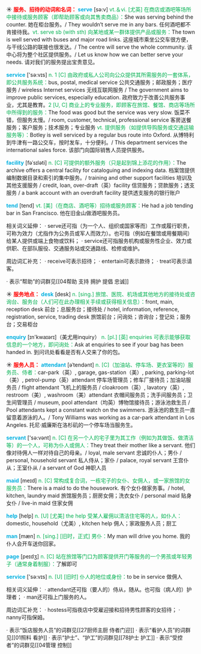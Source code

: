 ☀ <font color="red">**服务、招待的动词和名词：**</font>
<font color="sky blue">**serve**</font> [sə:v] 
<font color="#00b050">vt.＆vi. [尤英] 在商店或酒吧等场所中接待或服务顾客（即帮助顾客或向其售卖商品）：</font>She was serving behind the counter. 她在柜台服务。/ They wouldn’t serve me in any bars. 任何酒吧都不肯接待我。<font color="#00b050">vt. serve sb (with sth) 向某地或某一群体提供产品或服务：</font>The town is well served with buses and major road links. 这座城市乘坐公交车很方便，与干线公路的联接也很发达。/ The centre will serve the whole community. 该中心将为整个社区提供服务。/ Let us know how we can better serve your needs. 请对我们的服务提出宝贵意见。

<font color="sky blue">**service**</font> ['sə:vɪs] 
<font color="#00b050">n. 1 [C] 由政府或私人公司向公众提供其所需服务的一套体系，即公共服务系统：</font>bus, postal, medical service 公共交通服务；邮政服务；医疗服务 / wireless Internet services 无线互联网服务 / The government aims to improve public services, especially education. 政府致力于改善公共服务事业，尤其是教育。<font color="#00b050">2 [U, C] 商业上的专业服务，即顾客在旅馆、餐馆、商店等场所中所得到的服务：</font>The food was good but the service was very slow. 饭菜不错，但服务太慢。/ room, customer, technical, professional service 客房送餐服务；客户服务；技术服务；专业服务 <font color="#00b050">vt. 提供服务（如提供导购服务或交通运输服务等）：</font>Botley is well serviced by a regular bus route into Oxford. 从博特利到牛津有一路公交车，按时发车，十分便利。/ This department services the international sales force. 该部门向国际销售人员提供服务。
           
<font color="sky blue">**facility**</font> [fəˈsɪləti]
<font color="#00b050">n. [C] 可提供的额外服务（只是起到锦上添花的作用）：</font>The archive offers a central facility for cataloguing and indexing data. 档案馆提供编制数据目录和索引的集中服务。/ training and other support facilities 培训及其他支援服务 / credit, loan, over-draft（英）facility 信贷服务；贷款服务；透支服务 / a bank account with an overdraft facility 提供透支服务的银行账户
 
<font color="sky blue">**tend**</font> [tend] 
<font color="#00b050">vt. [美]（在商店、酒吧等）招待或服务顾客：</font>He had a job tending bar in San Francisco. 他在旧金山做酒吧服务员。

相关词义延伸：
· serve还可指（为一个人、组织或国家等而）工作或履行职责，可称为效力（尤指作为公务员或军人而效力）。也可指（例如在餐馆或用餐期间）给某人提供或端上食物或饮料；
· service还可指服务机构或服务性企业、效力或供职、在部队服役、交通服务站或交通路线、检修或维护。

周边词汇补充：
· receive可表示招待；
· entertain可表示款待；
· treat可表示请客。

· 表示“帮助”的词群见[[04帮助 支持 拥护 提倡 忠诚]]

☀ <font color="red">**服务地点：**</font>
<font color="sky blue">**desk**</font> [desk] 
<font color="#00b050">n. [sing.] 旅馆、医院、机场或其他地方的接待处或咨询台、服务台（人们可在此办理相关手续或获得相关信息）：</font>front, main, reception desk 前台；总服务台；接待处 / hotel, information, reference, registration, service, trading desk 旅馆前台；问询处；咨询台；登记处；服务台；交易柜台

<font color="sky blue">**enquiry**</font> [ɪn'kwaɪərɪ]（美尤用inquiry）
<font color="#00b050">n. [pl.] [英] enquiries 可表示能够获取信息的一个地方，即问询处：</font>Ask at enquiries to see if your bag has been handed in. 到问讯处看看是否有人交来了你的包。

☀ <font color="red">**服务人员：**</font>
<font color="sky blue">**attendant**</font> [əˈtendənt]
<font color="#00b050">n. [C]（加油站、停车场、更衣室等的）服务员、侍者：</font>car-park（英）, garage, gas-station（美）, parking, parking-lot（美）, petrol-pump（英）attendant 停车场管理员；修车厂接待员；加油站服务员 / flight attendant 飞机上的服务员 / cloakroom（英）, lavatory（英）, restroom（美）, washroom（美）attendant 衣帽间服务员；洗手间服务员；卫生间管理员 / museum, pool attendant（均英）博物馆接待员；游泳池救生员 / Pool attendants kept a constant watch on the swimmers. 游泳池的救生员一直留意着游泳的人。/ Tony Williams was working as a car-park attendant in Los Angeles. 托尼·威廉斯在洛杉矶的一个停车场当服务生。

<font color="sky blue">**servant**</font> ['sə:vənt] 
<font color="#00b050">n. [C] 在另一个人的宅子里为其工作（例如为其做饭、做清洁等）的一个人，可称为仆人或佣人：</font>They treat their mother like a servant. 他们像对待佣人一样对待自己的母亲。/ loyal, male servant 忠诚的仆人；男仆 / personal, household servant 私人侍从；家仆 / palace, royal servant 王宫仆从；王室仆从 / a servant of God 神职人员

<font color="sky blue">**maid**</font> [meɪd] 
<font color="#00b050">n. [C] 常构成复合词，一栋宅子的女仆、女佣人，或一家旅馆的女服务员：</font>There is a maid to do the housework. 有个女仆做家务事。/ hotel, kitchen, laundry maid 旅馆服务员；厨房女佣；洗衣女仆 / personal maid 贴身女仆 / live-in maid 住家女佣
           
<font color="sky blue">**help**</font> [help] 
<font color="#00b050">n. [U] [尤美] the help 受某人雇佣以清洁住宅等的人，如仆人：</font>domestic, household（尤美）, kitchen help 佣人；家政服务人员；厨工

<font color="sky blue">**man**</font> [mæn] 
<font color="#00b050">n. [sing.] [旧时，正式] 男仆：</font>My man will drive you home. 我的仆人会开车送你回家。

<font color="sky blue">**page**</font> [peɪdӡ] 
<font color="#00b050">n. [C] 站在旅馆等门口为顾客提供开门等服务的一个男孩或年轻男子（通常身着制服）：</font>了解即可

<font color="sky blue">**service**</font> ['sə:vɪs] 
<font color="#00b050">n. [U] [旧时] 仆人的地位或身份：</font>to be in service 做佣人

相关词义延伸：
· attendant还可指（要人的）侍从，随从。也可指（病人的）护理者；
· man还可指上门服务的人。

周边词汇补充：
· hostess可指夜店中受雇迎接和招待男性顾客的女招待；
· nanny可指保姆。

· 表示“饭店服务人员”的词群见[[27厨师主厨 侍者门迎]]
· 表示“看护人员”的词群见[[01照料 看护]]
· 表示“护士”、“护工”的词群见[[78护士 护工]]
· 表示“受控者”的词群见[[04管理 控制]]

